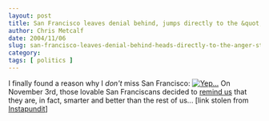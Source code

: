 ```yaml
---
layout: post
title: San Francisco leaves denial behind, jumps directly to the &quot;anger&quot; stage
author: Chris Metcalf
date: 2004/11/06
slug: san-francisco-leaves-denial-behind-heads-directly-to-the-anger-stage
category: 
tags: [ politics ]
---
```


I finally found a reason why I <em>don't</em> miss San Francisco:
<a href="http://www.zombietime.com/sf_rally_november_3_2004/"><img src="/uploads/sf_rioter.jpg" alt="Yep..." /></a>
On November 3rd, those lovable San Franciscans decided to <a href="http://www.zombietime.com/sf_rally_november_3_2004/">remind us</a> that they are, in fact, smarter and better than the rest of us...
[link stolen from <a href="http://www.instapundit.com">Instapundit</a>] 
